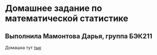 
# Домашнее задание по математической статистике

## Выполнила Мамонтова Дарья, группа БЭК211

Домашка тут [тык](https://github.com/hse-pr201-master/statistics-home-assignment-2-dmamontova/blob/main/%D0%9C%D0%B0%D0%BC%D0%BE%D0%BD%D1%82%D0%BE%D0%B2%D0%B0%20%D0%94%D0%B0%D1%80%D1%8C%D1%8F.pdf)

